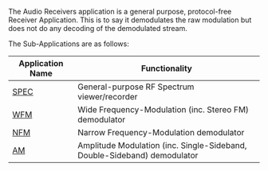 The Audio Receivers application is a general purpose, protocol-free Receiver Application. This is to say it demodulates the raw modulation but does not do any decoding of the demodulated stream.

The Sub-Applications are as follows:

|Application Name|Functionality|
|----------------|-------------|
|[SPEC](Spectrum-Analyser-Receiver)|General-purpose RF Spectrum viewer/recorder|
|[WFM](Wide-FM-Receiver)|Wide Frequency-Modulation (inc. Stereo FM) demodulator|
|[NFM](Narrow-FM-Receiver)|Narrow Frequency-Modulation demodulator|
|[AM](AM-Receiver)|Amplitude Modulation (inc. Single-Sideband, Double-Sideband) demodulator|